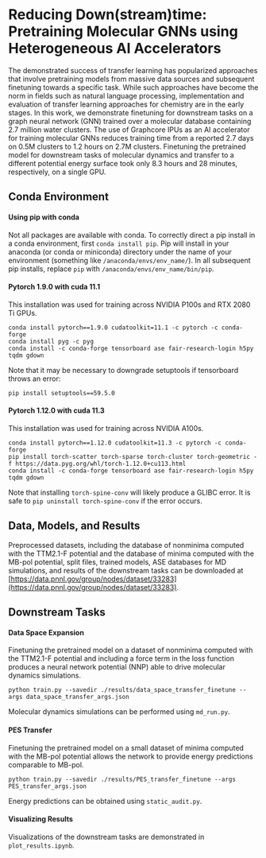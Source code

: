 # Reducing Down(stream)time: Pretraining Molecular GNNs using Heterogeneous AI Accelerators 
The demonstrated success of transfer learning has popularized approaches that involve pretraining models from massive data sources and subsequent finetuning towards a specific task. While such approaches have become the norm in fields such as natural language processing, implementation and evaluation of transfer learning approaches for chemistry are in the early stages. In this work, we demonstrate finetuning for downstream tasks on a graph neural network (GNN) trained over a molecular database containing 2.7 million water clusters. The use of Graphcore IPUs as an AI accelerator for training molecular GNNs reduces training time from a reported 2.7 days on 0.5M clusters to 1.2 hours on 2.7M clusters. Finetuning the pretrained model for downstream tasks of molecular dynamics and transfer to a different potential energy surface took only 8.3 hours and 28 minutes, respectively, on a single GPU. 

## Conda Environment

#### Using pip with conda
Not all packages are available with conda. To correctly direct a pip install in a conda environment, first `conda install pip`. Pip will install in your anaconda (or conda or miniconda) directory under the name of your environment (something like `/anaconda/envs/env_name/`). In all subsequent pip installs, replace `pip` with `/anaconda/envs/env_name/bin/pip`.

#### Pytorch 1.9.0 with cuda 11.1
This installation was used for training across NVIDIA P100s and RTX 2080 Ti GPUs.
```
conda install pytorch==1.9.0 cudatoolkit=11.1 -c pytorch -c conda-forge
conda install pyg -c pyg
conda install -c conda-forge tensorboard ase fair-research-login h5py tqdm gdown
```

Note that it may be necessary to downgrade setuptools if tensorboard throws an error:
```
pip install setuptools==59.5.0
```

#### Pytorch 1.12.0 with cuda 11.3
This installation was used for training across NVIDIA A100s.
```
conda install pytorch==1.12.0 cudatoolkit=11.3 -c pytorch -c conda-forge
pip install torch-scatter torch-sparse torch-cluster torch-geometric -f https://data.pyg.org/whl/torch-1.12.0+cu113.html
conda install -c conda-forge tensorboard ase fair-research-login h5py tqdm gdown
```
Note that installing `torch-spine-conv` will likely produce a GLIBC error. It is safe to `pip uninstall torch-spine-conv` if the error occurs.

## Data, Models, and Results
Preprocessed datasets, including the database of nonminima computed with the TTM2.1-F potential and the database of minima computed with the MB-pol potential, split files, trained models, ASE databases for MD simulations, and results of the downstream tasks can be downloaded at [https://data.pnnl.gov/group/nodes/dataset/33283](https://data.pnnl.gov/group/nodes/dataset/33283).

## Downstream Tasks

#### Data Space Expansion
Finetuning the pretrained model on a dataset of nonminima computed with the TTM2.1-F potential and including a force term in the loss function produces a neural network potential (NNP) able to drive molecular dynamics simulations.
```
python train.py --savedir ./results/data_space_transfer_finetune --args data_space_transfer_args.json 
```
Molecular dynamics simulations can be performed using `md_run.py`.

#### PES Transfer
Finetuning the pretrained model on a small dataset of minima computed with the MB-pol potential allows the network to provide energy predictions comparable to MB-pol.
```
python train.py --savedir ./results/PES_transfer_finetune --args PES_transfer_args.json 
```
Energy predictions can be obtained using `static_audit.py`.

#### Visualizing Results 
Visualizations of the downstream tasks are demonstrated in `plot_results.ipynb`.
